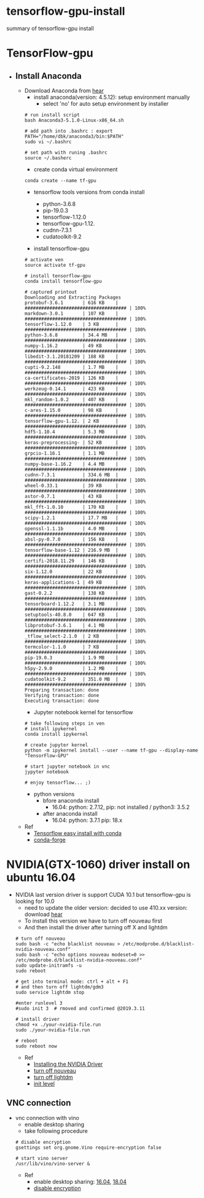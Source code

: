 # tensorflow-gpu-install
summary of tensorflow-gpu install


# TensorFlow-gpu
  - ## Install Anaconda
    - Download Anaconda from [hear](https://www.anaconda.com/distribution/#download-section)
      - install anaconda(version: 4.5.12): setup environment manually
        - select 'no' for auto setup environment by installer
      ```
      # run install script
      bash Anaconda3-5.1.0-Linux-x86_64.sh
      
      # add path into .bashrc : export PATH="/home/dbk/anaconda3/bin:$PATH"
      sudo vi ~/.bashrc
      
      # set path with runing .bashrc
      source ~/.basherc
      ```      
      - create conda virtual environment
      ```
      conda create --name tf-gpu
      ```
      - tensorflow tools versions from conda install
        - python-3.6.8
        - pip-19.0.3
        - tensorflow-1.12.0
        - tensorflow-gpu-1.12.
        - cudnn-7.3.1
        - cudatoolkit-9.2
        
      - install tensorflow-gpu
      ```
      # activate ven
      source activate tf-gpu
      
      # install tensorflow-gpu
      conda install tensorflow-gpu
      ```
      ```
      # captured printout
      Downloading and Extracting Packages
      protobuf-3.6.1       | 616 KB    | ##################################### | 100% 
      markdown-3.0.1       | 107 KB    | ##################################### | 100% 
      tensorflow-1.12.0    | 3 KB      | ##################################### | 100% 
      python-3.6.8         | 34.4 MB   | ##################################### | 100% 
      numpy-1.16.2         | 49 KB     | ##################################### | 100% 
      libedit-3.1.20181209 | 188 KB    | ##################################### | 100% 
      cupti-9.2.148        | 1.7 MB    | ##################################### | 100% 
      ca-certificates-2019 | 126 KB    | ##################################### | 100% 
      werkzeug-0.14.1      | 423 KB    | ##################################### | 100% 
      mkl_random-1.0.2     | 407 KB    | ##################################### | 100% 
      c-ares-1.15.0        | 98 KB     | ##################################### | 100% 
      tensorflow-gpu-1.12. | 2 KB      | ##################################### | 100% 
      hdf5-1.10.4          | 5.3 MB    | ##################################### | 100% 
      keras-preprocessing- | 52 KB     | ##################################### | 100% 
      grpcio-1.16.1        | 1.1 MB    | ##################################### | 100% 
      numpy-base-1.16.2    | 4.4 MB    | ##################################### | 100% 
      cudnn-7.3.1          | 334.6 MB  | ##################################### | 100% 
      wheel-0.33.1         | 39 KB     | ##################################### | 100% 
      astor-0.7.1          | 43 KB     | ##################################### | 100% 
      mkl_fft-1.0.10       | 170 KB    | ##################################### | 100% 
      scipy-1.2.1          | 17.7 MB   | ##################################### | 100% 
      openssl-1.1.1b       | 4.0 MB    | ##################################### | 100% 
      absl-py-0.7.0        | 156 KB    | ##################################### | 100% 
      tensorflow-base-1.12 | 216.9 MB  | ##################################### | 100% 
      certifi-2018.11.29   | 146 KB    | ##################################### | 100% 
      six-1.12.0           | 22 KB     | ##################################### | 100% 
      keras-applications-1 | 49 KB     | ##################################### | 100% 
      gast-0.2.2           | 138 KB    | ##################################### | 100% 
      tensorboard-1.12.2   | 3.1 MB    | ##################################### | 100% 
      setuptools-40.8.0    | 647 KB    | ##################################### | 100% 
      libprotobuf-3.6.1    | 4.1 MB    | ##################################### | 100% 
      _tflow_select-2.1.0  | 2 KB      | ##################################### | 100% 
      termcolor-1.1.0      | 7 KB      | ##################################### | 100% 
      pip-19.0.3           | 1.9 MB    | ##################################### | 100% 
      h5py-2.9.0           | 1.2 MB    | ##################################### | 100% 
      cudatoolkit-9.2      | 351.0 MB  | ##################################### | 100% 
      Preparing transaction: done
      Verifying transaction: done
      Executing transaction: done
      ```
      - Jupyter notebook kernel for tensorflow
      ```
      # take following steps in ven
      # install ipykernel
      conda install ipykernel
      
      # create jupyter kernel
      python -m ipykernel install --user --name tf-gpu --display-name "TensorFlow-GPU"
      
      # start jupyter notebook in vnc
      jypyter notebook
      
      # enjoy tensorflow... ;)
      ```
      - python versions
        - bfore anaconda install 
          - 16.04: python: 2.7.12, pip: not installed / python3: 3.5.2
        - after anaconda install
          - 16.04: python: 3.7.1 pip: 18.x
    - Ref
      - [Tensorflow easy install with conda](https://www.pugetsystems.com/labs/hpc/Install-TensorFlow-with-GPU-Support-the-Easy-Way-on-Ubuntu-18-04-without-installing-CUDA-1170/)
      - [conda-forge](https://stackoverflow.com/questions/33646541/tensorflow-and-anaconda-on-ubuntu)

# NVIDIA(GTX-1060) driver install on ubuntu 16.04
  - NVIDIA last version driver is support CUDA 10.1 but tensorflow-gpu is looking for 10.0
    - need to update the older version: decided to use 410.xx version: download [hear](https://www.nvidia.com/download/driverResults.aspx/142569/en-us)
    - To install this version we have to turn off nouveau first
    - And then install the driver after turning off X and lightdm
    ```
    # turn off nouveau
    sudo bash -c "echo blacklist nouveau > /etc/modprobe.d/blacklist-nvidia-nouveau.conf"
    sudo bash -c "echo options nouveau modeset=0 >> /etc/modprobe.d/blacklist-nvidia-nouveau.conf"
    sudo update-initramfs -u
    sudo reboot
    
    # get into terminal mode: ctrl + alt + F1
    # and then turn off lightdm/gdm3
    sudo service lightdm stop
    
    #enter runlevel 3
    #sudo init 3  # rmoved and confirmed @2019.3.11
    
    # install driver
    chmod +x ./your-nvidia-file.run
    sudo ./your-nvidia-file.run
    
    # reboot 
    sudo reboot now
    ```
    - Ref
      - [Installing the NVIDIA Driver](http://us.download.nvidia.com/XFree86/Linux-x86_64/410.104/README/installdriver.html)
      - [turn off nouveau]()
      - [turn off lightdm]()
      - [init level](https://www.geeksforgeeks.org/run-levels-linux/)

## VNC connection
  - vnc connection with vino
    - enable desktop sharing
    - take following procedure
    ```
    # disable encryption
    gsettings set org.gnome.Vino require-encryption false
    
    # start vino server
    /usr/lib/vino/vino-server &
    ```
      - Ref
        - enable desktop sharing: [16.04](https://www.howtoforge.com/configure-remote-access-to-your-ubuntu-desktop), [18.04](https://websiteforstudents.com/access-ubuntu-18-04-lts-beta-desktop-via-vnc-from-windows-machines/)
        - [disable encryption](https://wiki.archlinux.org/index.php/Vino)
    

